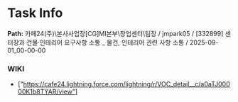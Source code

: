 # Task Info

**Path:** 카페24(주)\본사사업장\[CG]MI본부\창업센터\팀장 / jmpark05 / [332899] 센터장과 건물·인테리어 요구사항 소통 _ 물건, 인테리어 관련 사항 소통 / 2025-09-01_00-00-00

### WIKI
- ["https://cafe24.lightning.force.com/lightning/r/VOC_detail__c/a0aTJ00000K1b8TYAR/view"]

